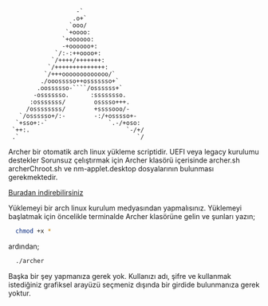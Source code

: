 ```
                   -`                 
                  .o+`                
                 `ooo/                
                `+oooo:               
               `+oooooo:              
               -+oooooo+:             
             `/:-:++oooo+:            
            `/++++/+++++++:           
           `/++++++++++++++:          
          `/+++ooooooooooooo/`        
         ./ooosssso++osssssso+`       
        .oossssso-````/ossssss+`      
       -osssssso.      :ssssssso.     
      :osssssss/        osssso+++.    
     /ossssssss/        +ssssooo/-    
   `/ossssso+/:-        -:/+osssso+-  
  `+sso+:-`                 `.-/+oso: 
 `++:.                           `-/+/
 .`                                 `/

```

Archer bir otomatik arch linux yükleme scriptidir.
UEFI veya legacy kurulumu destekler
Sorunsuz çelıştırmak için Archer klasörü içerisinde archer.sh archerChroot.sh ve nm-applet.desktop dosyalarının bulunması gerekmektedir.

[Buradan indirebilirsiniz](https://download-directory.github.io/?url=https%3A%2F%2Fgithub.com%2Fbeyazsis%2Fbash_scripts%2Ftree%2Fmain%2FArcher)

Yüklemeyi bir arch linux kurulum medyasından yapmalısınız.
Yüklemeyi başlatmak için öncelikle terminalde Archer klasörüne gelin ve şunları yazın;
```bash
  chmod +x *
```
ardından;
```bash
  ./archer
```
Başka bir şey yapmanıza gerek yok. Kullanızı adı, şifre ve kullanmak istediğiniz grafiksel arayüzü seçmeniz dışında bir girdide bulunmanıza gerek yoktur.
